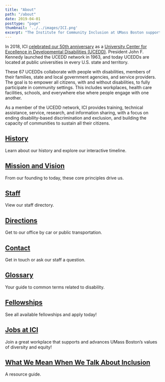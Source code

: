 ```yaml
---
title: "About"
path: "/about"
date: 2019-04-01
posttype: "page"
thumbnail: '../../images/ICI.png'
excerpt: "The Institute for Community Inclusion at UMass Boston supports the rights of children and adults with disabilities to participate in all aspects of society. As practitioners, researchers, and teachers, we form partnerships with individuals, families, and service agencies. Together we advocate for personal choice, self-determination, and social and economic justice."
---
```




<p> In 2018, ICI <a href="http://50.communityinclusion.org/">celebrated our 50th anniversary</a> as a <a href="https://www.aucd.org/template/index.cfm">University Center for Excellence in Developmental Disabilities (UCEDD)</a>. President John F. Kennedy launched the UCEDD network in 1963, and today UCEDDs are located at public universities in every U.S. state and territory. </p>
<p>These 67 UCEDDs collaborate with people with disabilities, members of their families, state and local government agencies, and service providers. The goal is to empower all citizens, with and without disabilities, to fully participate in community settings. This includes workplaces, health care facilities, schools, and everywhere else where people engage with one another.</p> 
<p>As a member of the UCEDD network, ICI provides training, technical assistance, service, research, and information sharing, with a focus on ending disability-based discrimination and exclusion, and building the capacity of communities to sustain all their citizens.</p>

</div>


<div class="row mb-4">
<div class="col-md-4 col-sm-12 mb-4 d-flex align-self-stretch">
<div class="card w-100">
<div class="card-body">
 
<h2 class="card-title"><a class="link dt w-100 mt-2 dark-blue" href="/about/history">History</a></h2>

<p class="card-text">Learn about our history and explore our interactive timeline.</p>   
</div>
</div>
</div>

<div class="col-md-4 col-sm-12 mb-4 d-flex align-self-stretch">
<div class="card w-100">
<div class="card-body">

<h2 class="card-title"><a href="/about/mission" class="link dt w-100 mt-2 dark-blue">Mission and Vision</a></h2>

<p class="card-text">From our founding to today, these core principles drive us.</p>  
</div>
</div>
</div>

<div class="col-md-4 col-sm-12 mb-4 d-flex align-self-stretch">
<div class="card w-100">
<div class="card-body">

<h2 class="card-title"><a class="dark-blue" href="/about/staff-directory">Staff</a></h2>

<p class="card-text">View our staff directory.</p> 
</div>
</div>
</div>


<div class="col-md-4 col-sm-12 mb-4 d-flex align-self-stretch">
<div class="card w-100">
<div class="card-body">
    <h2 class="card-title"><a class="link dt w-100 mt-2 dark-blue" href="/about/directions">Directions</a></h2>
     <p class="card-text">Get to our office by car or public transportation. </p>  
   </div>
</div>
</div>

<div class="col-md-4 col-sm-12 mb-4 d-flex align-self-stretch">
<div class="card w-100">
<div class="card-body">
    <h2 class="card-title"> 
    <a class="link dt w-100 mt-2 dark-blue" href="/about/contact">Contact</a></h2>
   <p class="card-text">Get in touch or ask our staff a question. </p>
  </div>
</div>
</div>


<div class="col-md-4 col-sm-12 mb-4 d-flex align-self-stretch">
<div class="card w-100">
<div class="card-body">
        
   <h2 class="card-title"><a class="link dt w-100 mt-2 dark-blue" href="/about/glossary">Glossary</a></h2>
       <p class="card-text">Your guide to common terms related to disability.</p> 
</div>
</div>
</div>


<div class="col-md-4 col-sm-12 mb-4 d-flex align-self-stretch">
<div class="card w-100">
<div class="card-body">
        
   <h2 class="card-title"><a class="link dt w-100 mt-2 dark-blue" href="/about/fellowships">Fellowships</a></h2>
       <p class="card-text">See all available fellowships and apply today! </p> 
</div>
</div>
</div>




<div class="col-md-4 col-sm-12 mb-4 d-flex align-self-stretch">
<div class="card w-100">
<div class="card-body">
        
   <h2 class="card-title"><a class="link dt w-100 mt-2 dark-blue" href="/jobs">Jobs at ICI</a></h2>
       <p class="card-text"> Join a great workplace that supports and advances UMass Boston’s values of diversity and equity!</p> 
</div>
</div>
</div>


<div class="col-md-4 col-sm-12 mb-4 d-flex align-self-stretch">
<div class="card w-100">
<div class="card-body">

<h2 class="card-title"><a class="link dt w-100 mt-2 dark-blue" href="/about/what-we-mean-when-we-talk-about-inclusion">What We Mean When We Talk About Inclusion</a></h2>

<p class="card-text">A resource guide.</p>   
</div>
</div>
</div>
</div>